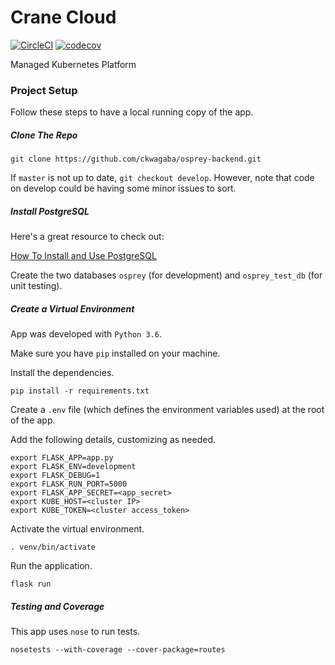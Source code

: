 # Crane Cloud

[![CircleCI](https://circleci.com/gh/crane-cloud/backend/tree/develop.svg?style=svg)](https://circleci.com/gh/crane-cloud/backend/tree/develop)
[![codecov](https://codecov.io/gh/crane-cloud/backend/branch/develop/graph/badge.svg)](https://codecov.io/gh/crane-cloud/backend)

Managed Kubernetes Platform

### Project Setup

Follow these steps to have a local running copy of the app.

##### Clone The Repo

`git clone https://github.com/ckwagaba/osprey-backend.git`

If `master` is not up to date, `git checkout develop`. However, note that code on develop could be having some minor issues to sort.

##### Install PostgreSQL

Here's a great resource to check out:

[How To Install and Use PostgreSQL](https://www.digitalocean.com/community/tutorials/how-to-install-and-use-postgresql-on-ubuntu-18-04)

Create the two databases `osprey` (for development) and `osprey_test_db` (for unit testing).

##### Create a Virtual Environment

App was developed with `Python 3.6`.

Make sure you have `pip` installed on your machine.

Install the dependencies.

`pip install -r requirements.txt`

Create a `.env` file (which defines the environment variables used) at the root of the app.

Add the following details, customizing as needed.

```
export FLASK_APP=app.py
export FLASK_ENV=development
export FLASK_DEBUG=1
export FLASK_RUN_PORT=5000
export FLASK_APP_SECRET=<app_secret>
export KUBE_HOST=<cluster IP>
export KUBE_TOKEN=<cluster access_token>
```

Activate the virtual environment.

`. venv/bin/activate`

Run the application.

`flask run`

##### Testing and Coverage

This app uses `nose` to run tests.

`nosetests --with-coverage --cover-package=routes`
